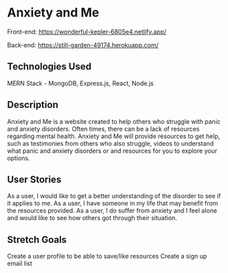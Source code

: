 # Anxiety and Me

Front-end:
https://wonderful-kepler-6805e4.netlify.app/

Back-end:
https://still-garden-49174.herokuapp.com/


## Technologies Used
MERN Stack - MongoDB, Express.js, React, Node.js

## Description
Anxiety and Me is a website created to help others who struggle with panic and anxiety disorders. Often times, there can be a lack of resources regarding mental health. Anxiety and Me will provide resources to get help, such as testimonies from others who also struggle, videos to understand what panic and anxiety disorders or and resources for you to explore your options.

## User Stories
As a user, I would like to get a better understanding of the disorder to see if it applies to me.
As a user, I have someone in my life that may benefit from the resources provided.
As a user, I do suffer from anxiety and I feel alone and would like to see how others got through their situation.

## Stretch Goals
Create a user profile to be able to save/like resources
Create a sign up email list
